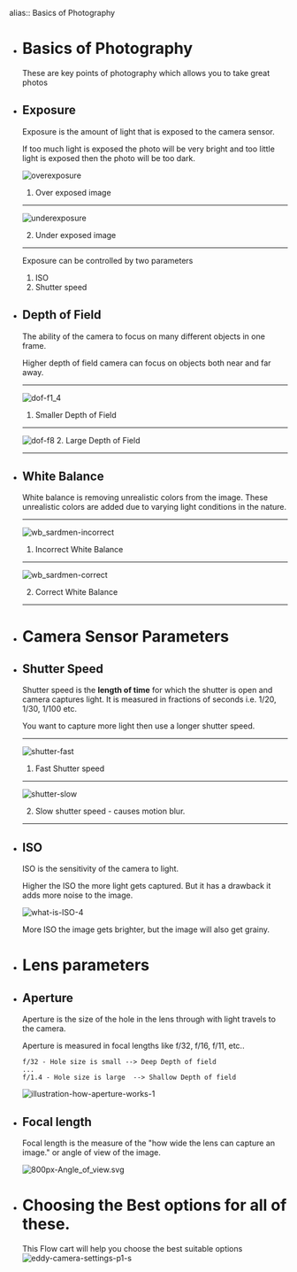 alias:: Basics of Photography

- # Basics of Photography 
  These are key points of photography which allows you to take great photos
- ## Exposure 
  Exposure is the amount of light that is exposed to the camera sensor.
  
  If too much light is exposed the photo will be very bright and too little light is exposed then the photo will be too dark.
  
  ![overexposure](../assets/opencv-img/overexposure.jpg)
  1. Over exposed image
  
  ----
  
  ![underexposure](../assets/opencv-img/underexposure.jpg)
  
  2. Under exposed image 
  
  ---
  
  Exposure can be controlled by two parameters 
  1. ISO
  2. Shutter speed
- ## Depth of Field 
  The ability of the camera to focus on many different objects in one frame.
  
  Higher depth of field camera can focus on objects both near and far away.
  
  ----
  ![dof-f1_4](../assets/opencv-img/dof-f1_4.jpg)
  1. Smaller Depth of Field
  
  ----
  ![dof-f8](../assets/opencv-img/dof-f8.jpg)
  2. Large Depth of Field 
  
  ----
- ## White Balance 
  White balance is removing unrealistic colors from the image. These unrealistic colors are added due to varying light conditions in the nature.
  
  ---
  ![wb_sardmen-incorrect](../assets/opencv-img/wb_sardmen-incorrect.jpg)
  
  1. Incorrect White Balance 
  ---
  
  ![wb_sardmen-correct](../assets/opencv-img/wb_sardmen-correct.jpg)
  
  2. Correct White Balance 
  ---
- # Camera Sensor Parameters
- ## Shutter Speed 
  Shutter speed is the **length of time** for which the shutter is open and camera captures light. It is measured in fractions of seconds i.e. 1/20, 1/30, 1/100 etc.
  
  You want to capture more light then use a longer shutter speed.
  
  ----
  ![shutter-fast](../assets/opencv-img/shutter-fast.jpg)
  
  1. Fast Shutter speed 
  ----
  
  ![shutter-slow](../assets/opencv-img/shutter-slow.jpg)
  
  2. Slow shutter speed - causes motion blur.
  ----
- ## ISO
  ISO is the sensitivity of the camera to light.
  
  Higher the ISO the more light gets captured. But it has a drawback it adds more noise to the image.
  
  ![what-is-ISO-4](../assets/opencv-img/what-is-ISO-4.jpg)
  
  More ISO the image gets brighter, but the image will also get grainy.
- # Lens parameters
- ## Aperture 
  Aperture is the size of the hole in the lens through with light travels to the camera.
  
  Aperture is measured in focal lengths like f/32, f/16, f/11, etc.. 
  
  ```
  f/32 - Hole size is small --> Deep Depth of field 
  ...
  f/1.4 - Hole size is large  --> Shallow Depth of field
  ```
  
  ![illustration-how-aperture-works-1](../assets/opencv-img/illustration-how-aperture-works-1.gif)
- ## Focal length 
  Focal length is the measure of the "how wide the lens can capture an image." or angle of view of the image.
  
  ![800px-Angle_of_view.svg](../assets/opencv-img/800px-Angle_of_view.svg.png)
- # Choosing the Best options for all of these.
  
  This Flow cart will help you choose the best suitable options 
  ![eddy-camera-settings-p1-s](../assets/opencv-img/eddy-camera-settings-p1-s.jpg)